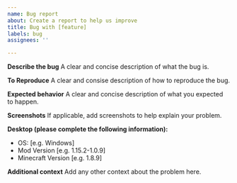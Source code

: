 ```yaml
---
name: Bug report
about: Create a report to help us improve
title: Bug with [feature]
labels: bug
assignees: ''

---
```


**Describe the bug**
A clear and concise description of what the bug is.

**To Reproduce**
A clear and consise description of how to reproduce the bug.

**Expected behavior**
A clear and concise description of what you expected to happen.

**Screenshots**
If applicable, add screenshots to help explain your problem.

**Desktop (please complete the following information):**
 - OS: [e.g. Windows]
 - Mod Version [e.g. 1.15.2-1.0.9]
 - Minecraft Version [e.g. 1.8.9]

**Additional context**
Add any other context about the problem here.
